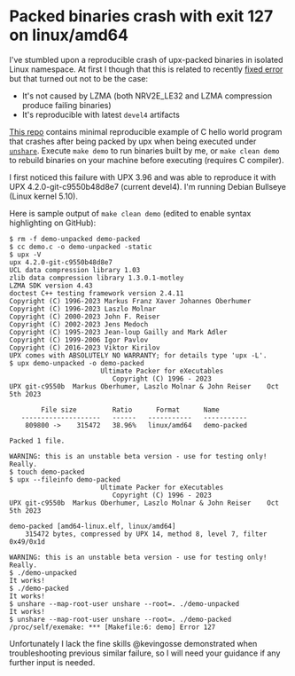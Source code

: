 # Packed binaries crash with exit 127 on linux/amd64

I've stumbled upon a reproducible crash of upx-packed binaries in isolated
Linux namespace. At first I though that this is related to recently [fixed
error](https://github.com/upx/upx/pull/716) but that turned out not to be the
case:

- It's not caused by LZMA (both NRV2E_LE32 and LZMA compression produce
  failing binaries)
- It's reproducible with latest `devel4` artifacts

[This repo](https://github.com/sio/upx-exit-127) contains minimal reproducible
example of C hello world program that crashes after being packed by upx when
being executed under
[`unshare`](https://manpages.debian.org/bookworm/util-linux/unshare.1.en.html).
Execute `make demo` to run binaries built by me, or `make clean demo` to
rebuild binaries on your machine before executing (requires C compiler).

I first noticed this failure with UPX 3.96 and was able to reproduce it with
UPX 4.2.0-git-c9550b48d8e7 (current devel4). I'm running Debian Bullseye
(Linux kernel 5.10).

Here is sample output of `make clean demo` (edited to enable syntax
highlighting on GitHub):

```console
$ rm -f demo-unpacked demo-packed
$ cc demo.c -o demo-unpacked -static
$ upx -V
upx 4.2.0-git-c9550b48d8e7
UCL data compression library 1.03
zlib data compression library 1.3.0.1-motley
LZMA SDK version 4.43
doctest C++ testing framework version 2.4.11
Copyright (C) 1996-2023 Markus Franz Xaver Johannes Oberhumer
Copyright (C) 1996-2023 Laszlo Molnar
Copyright (C) 2000-2023 John F. Reiser
Copyright (C) 2002-2023 Jens Medoch
Copyright (C) 1995-2023 Jean-loup Gailly and Mark Adler
Copyright (C) 1999-2006 Igor Pavlov
Copyright (C) 2016-2023 Viktor Kirilov
UPX comes with ABSOLUTELY NO WARRANTY; for details type 'upx -L'.
$ upx demo-unpacked -o demo-packed
                       Ultimate Packer for eXecutables
                          Copyright (C) 1996 - 2023
UPX git-c9550b  Markus Oberhumer, Laszlo Molnar & John Reiser    Oct 5th 2023

        File size         Ratio      Format      Name
   --------------------   ------   -----------   -----------
    809800 ->    315472   38.96%   linux/amd64   demo-packed

Packed 1 file.

WARNING: this is an unstable beta version - use for testing only! Really.
$ touch demo-packed
$ upx --fileinfo demo-packed
                       Ultimate Packer for eXecutables
                          Copyright (C) 1996 - 2023
UPX git-c9550b  Markus Oberhumer, Laszlo Molnar & John Reiser    Oct 5th 2023

demo-packed [amd64-linux.elf, linux/amd64]
    315472 bytes, compressed by UPX 14, method 8, level 7, filter 0x49/0x1d

WARNING: this is an unstable beta version - use for testing only! Really.
$ ./demo-unpacked
It works!
$ ./demo-packed
It works!
$ unshare --map-root-user unshare --root=. ./demo-unpacked
It works!
$ unshare --map-root-user unshare --root=. ./demo-packed
/proc/self/exemake: *** [Makefile:6: demo] Error 127
```

Unfortunately I lack the fine skills @kevingosse demonstrated when
troubleshooting previous similar failure, so I will need your guidance if any
further input is needed.
